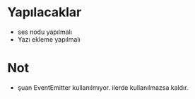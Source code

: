# Yapılacaklar

- ses nodu yapılmalı
- Yazı ekleme yapılmalı

# Not

- şuan EventEmitter kullanılmıyor. ilerde kullanılmazsa kaldır.
